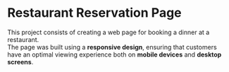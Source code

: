 # Restaurant Reservation Page

This project consists of creating a web page for booking a dinner at a restaurant.  
The page was built using a **responsive design**, ensuring that customers have an optimal viewing experience both on **mobile devices** and **desktop screens**.
